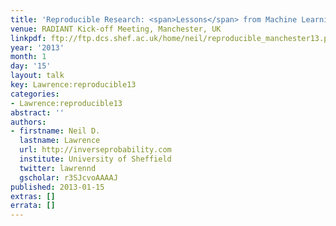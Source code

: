 ```yaml
---
title: 'Reproducible Research: <span>Lessons</span> from Machine Learning'
venue: RADIANT Kick-off Meeting, Manchester, UK
linkpdf: ftp://ftp.dcs.shef.ac.uk/home/neil/reproducible_manchester13.pdf
year: '2013'
month: 1
day: '15'
layout: talk
key: Lawrence:reproducible13
categories:
- Lawrence:reproducible13
abstract: ''
authors:
- firstname: Neil D.
  lastname: Lawrence
  url: http://inverseprobability.com
  institute: University of Sheffield
  twitter: lawrennd
  gscholar: r3SJcvoAAAAJ
published: 2013-01-15
extras: []
errata: []
---
```

